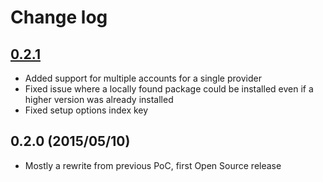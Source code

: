 # Change log

## [0.2.1]

* Added support for multiple accounts for a single provider
* Fixed issue where a locally found package could be installed even if a higher version was already installed
* Fixed setup options index key


## 0.2.0 (2015/05/10)

* Mostly a rewrite from previous PoC, first Open Source release


[0.2.1]: https://github.com/meltingmedia/MODX-Package-Installer/compare/v0.2.0...master
